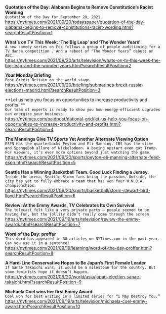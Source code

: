 **Quotation of the Day: Alabama Begins to Remove Constitution’s Racist Wording**\
`Quotation of the Day for September 20, 2021.`\
https://nytimes.com/2021/09/20/todayspaper/quotation-of-the-day-alabama-begins-to-remove-constitutions-racist-wording.html?searchResultPosition=1

**What’s on TV This Week: ‘The Big Leap’ and ‘The Wonder Years’**\
`A new comedy series on Fox follows a group of people auditioning for a TV dance competition . And a reboot of “The Wonder Years” debuts on ABC.`\
https://nytimes.com/2021/09/20/arts/television/whats-on-tv-this-week-the-big-leap-and-the-wonder-years.html?searchResultPosition=2

**Your Monday Briefing**\
`Post-Brexit Britain on the world stage.`\
https://nytimes.com/2021/09/20/briefing/submarines-brexit-russia-elections-madrid.html?searchResultPosition=3

**Let us help you focus on opportunities to increase productivity and profits. **\
`Our team of experts is ready to show you how energy-efficient upgrades can energize your business.`\
https://nytimes.com/paidpost/national-grid/let-us-help-you-focus-on-opportunities-to-increase-productivity-and-profits.html?searchResultPosition=4

**The Mannings Give TV Sports Yet Another Alternate Viewing Option**\
`ESPN has the quarterbacks Peyton and Eli Manning. CBS has the slime and SpongeBob allure of Nickelodeon. A boxing upstart even got Trump. For viewers, it’s ever more options beyond just watching the game.`\
https://nytimes.com/2021/09/20/sports/peyton-eli-manning-alternate-feed-espn.html?searchResultPosition=5

**Seattle Has a Winning Basketball Team. Good Luck Finding a Jersey.**\
`Inside the arena, Seattle Storm fans bring the passion. Outside, the city has yet to fully embrace a team that has won four W.N.B.A. championships.`\
https://nytimes.com/2021/09/20/sports/basketball/storm-stewart-bird-lloyd.html?searchResultPosition=6

**Review: At the Emmy Awards, TV Celebrates Its Own Survival**\
`The telecast felt like a very private party — people seemed to be having fun, but the jollity didn’t really come through the screen.`\
https://nytimes.com/2021/09/19/arts/television/review-the-emmy-awards.html?searchResultPosition=7

**Word of the Day: proffer**\
`This word has appeared in 38 articles on NYTimes.com in the past year. Can you use it in a sentence?`\
https://nytimes.com/2021/09/19/learning/word-of-the-day-proffer.html?searchResultPosition=8

**A Hard-Line Conservative Hopes to Be Japan’s First Female Leader**\
`If Sanae Takaichi wins, it would be a milestone for the country. But some feminists hope it doesn’t happen.`\
https://nytimes.com/2021/09/20/world/asia/japan-election-sanae-takaichi.html?searchResultPosition=9

**Michaela Coel wins her first Emmy Award**\
`Coel won for best writing in a limited series for “I May Destroy You.”`\
https://nytimes.com/2021/09/19/arts/television/michaela-coel-emmy-award.html?searchResultPosition=10

